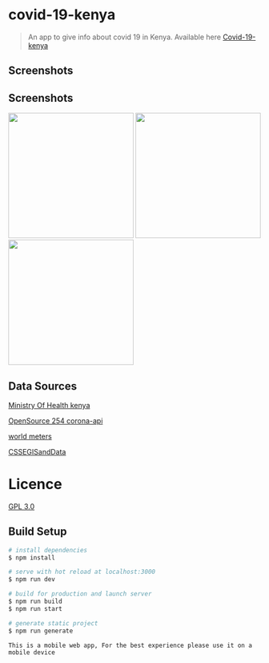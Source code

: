 # covid-19-kenya

> An app to give info about covid 19 in Kenya.
> Available here [Covid-19-kenya](https://covid19kenya.ml)

## Screenshots

## Screenshots
<img src="https://raw.githubusercontent.com/Opensource-254/covid-19-web/master/assets/screenshots/screenshot01.png" width="250"/> <img
 src="https://raw.githubusercontent.com/Opensource-254/covid-19-web/master/assets/screenshots/screenshot02.png" width="250"/> <img
 src="https://raw.githubusercontent.com/Opensource-254/covid-19-web/master/assets/screenshots/screenshot03.png" width="250"/>




## Data Sources
[Ministry Of Health kenya  ](http://www.health.go.ke/)

[OpenSource 254 corona-api  ](https://github.com/Opensource-254/corona-api)

[world meters  ](https://https://www.worldometers.info/coronavirus/)

[CSSEGISandData  ](https://github.com/CSSEGISandData/COVID-19/tree/master/csse_covid_19_data)

# Licence
[GPL 3.0](../master/LICENSE)


## Build Setup

```bash
# install dependencies
$ npm install

# serve with hot reload at localhost:3000
$ npm run dev

# build for production and launch server
$ npm run build
$ npm run start

# generate static project
$ npm run generate
```

`This is a mobile web app, For the best experience please use it on a mobile device`
